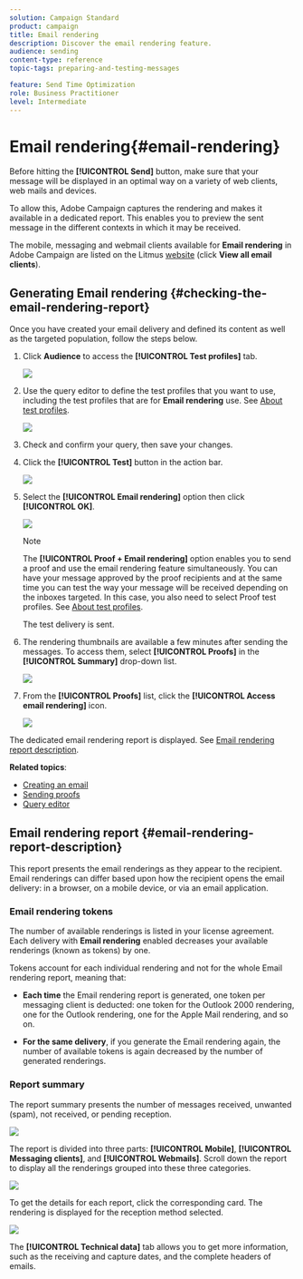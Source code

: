 ```yaml
---
solution: Campaign Standard
product: campaign
title: Email rendering
description: Discover the email rendering feature.
audience: sending
content-type: reference
topic-tags: preparing-and-testing-messages

feature: Send Time Optimization
role: Business Practitioner
level: Intermediate
---
```


# Email rendering{#email-rendering}

Before hitting the **[!UICONTROL Send]** button, make sure that your message will be displayed in an optimal way on a variety of web clients, web mails and devices.

To allow this, Adobe Campaign captures the rendering and makes it available in a dedicated report. This enables you to preview the sent message in the different contexts in which it may be received.

The mobile, messaging and webmail clients available for **Email rendering** in Adobe Campaign are listed on the Litmus [website](https://litmus.com/email-testing) (click **View all email clients**).

## Generating Email rendering {#checking-the-email-rendering-report}

Once you have created your email delivery and defined its content as well as the targeted population, follow the steps below.

1. Click **Audience** to access the **[!UICONTROL Test profiles]** tab.

   ![](assets/email_rendering_05.png)

1. Use the query editor to define the test profiles that you want to use, including the test profiles that are for **Email rendering** use. See [About test profiles](../../audiences/using/managing-test-profiles.md).

   ![](assets/email_rendering_06.png)

1. Check and confirm your query, then save your changes.
1. Click the **[!UICONTROL Test]** button in the action bar.

   ![](assets/email_rendering_07.png)

1. Select the **[!UICONTROL Email rendering]** option then click **[!UICONTROL OK]**.

   ![](assets/email_rendering_08.png)

   >[!NOTE]
   >
   >The **[!UICONTROL Proof + Email rendering]** option enables you to send a proof and use the email rendering feature simultaneously. You can have your message approved by the proof recipients and at the same time you can test the way your message will be received depending on the inboxes targeted. In this case, you also need to select Proof test profiles. See [About test profiles](../../audiences/using/managing-test-profiles.md).

   The test delivery is sent.

1. The rendering thumbnails are available a few minutes after sending the messages. To access them, select **[!UICONTROL Proofs]** in the **[!UICONTROL Summary]** drop-down list.

   ![](assets/email_rendering_03.png)

1. From the **[!UICONTROL Proofs]** list, click the **[!UICONTROL Access email rendering]** icon.

   ![](assets/email_rendering_04.png)

The dedicated email rendering report is displayed. See [Email rendering report description](#email-rendering-report-description).

**Related topics**:

* [Creating an email](../../channels/using/creating-an-email.md)
* [Sending proofs](../../sending/using/sending-proofs.md)
* [Query editor](../../automating/using/editing-queries.md#about-query-editor)

## Email rendering report {#email-rendering-report-description}

This report presents the email renderings as they appear to the recipient. Email renderings can differ based upon how the recipient opens the email delivery: in a browser, on a mobile device, or via an email application.

### Email rendering tokens

The number of available renderings is listed in your license agreement. Each delivery with **Email rendering** enabled decreases your available renderings (known as tokens) by one.

Tokens account for each individual rendering and not for the whole Email rendering report, meaning that:

* **Each time** the Email rendering report is generated, one token per messaging client is deducted: one token for the Outlook 2000 rendering, one for the Outlook rendering, one for the Apple Mail rendering, and so on.

* **For the same delivery**, if you generate the Email rendering again, the number of available tokens is again decreased by the number of generated renderings.

### Report summary

The report summary presents the number of messages received, unwanted (spam), not received, or pending reception.

![](assets/inbox_rendering_report.png)

The report is divided into three parts: **[!UICONTROL Mobile]**, **[!UICONTROL Messaging clients]**, and **[!UICONTROL Webmails]**. Scroll down the report to display all the renderings grouped into these three categories.

![](assets/inbox_rendering_report_3.png)

To get the details for each report, click the corresponding card. The rendering is displayed for the reception method selected.

![](assets/inbox_rendering_report_2.png)

The **[!UICONTROL Technical data]** tab allows you to get more information, such as the receiving and capture dates, and the complete headers of emails.
